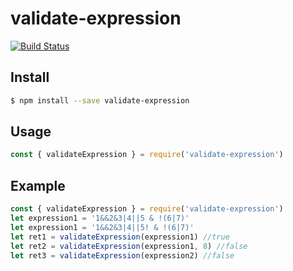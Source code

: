 # validate-expression
[![Build Status](https://travis-ci.org/gonenoob/validate-expression.svg?branch=master)](https://travis-ci.org/gonenoob/validate-expression)

## Install

```sh
$ npm install --save validate-expression
```

## Usage

```js
const { validateExpression } = require('validate-expression')
```

## Example

```js
const { validateExpression } = require('validate-expression')
let expression1 = '1&&2&3|4||5 & !(6|7)'
let expression1 = '1&&2&3|4||5! & !(6|7)'
let ret1 = validateExpression(expression1) //true
let ret2 = validateExpression(expression1, 8) //false
let ret3 = validateExpression(expression2) //false
```